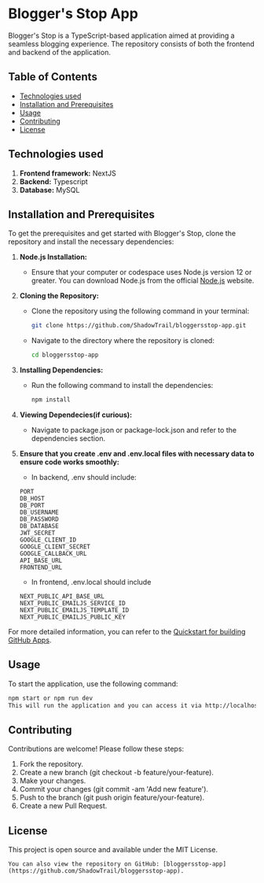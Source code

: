 # Blogger's Stop App

Blogger's Stop is a TypeScript-based application aimed at providing a seamless blogging experience. The repository consists of both the frontend and backend of the application.

## Table of Contents

- [Technologies used](#technologies-used)
- [Installation and Prerequisites](#installation-and-prerequisites)
- [Usage](#usage)
- [Contributing](#contributing)
- [License](#license)

## Technologies used

1. **Frontend framework:** NextJS
2. **Backend:** Typescript
3. **Database:** MySQL

## Installation and Prerequisites

To get the prerequisites and get started with Blogger's Stop, clone the repository and install the necessary dependencies:

1. **Node.js Installation:**
   - Ensure that your computer or codespace uses Node.js version 12 or greater. You can download Node.js from the official [Node.js](https://nodejs.org) website.

2. **Cloning the Repository:**
   - Clone the repository using the following command in your terminal:
     ```bash
     git clone https://github.com/ShadowTrail/bloggersstop-app.git
     ```
   - Navigate to the directory where the repository is cloned:
     ```bash
     cd bloggersstop-app
     ```

3. **Installing Dependencies:**
   - Run the following command to install the dependencies:
     ```bash
     npm install
     ```

4. **Viewing Dependecies(if curious):**
   - Navigate to package.json or package-lock.json and refer to the dependencies section.
  
5. **Ensure that you create .env and .env.local files with necessary data to ensure code works smoothly:**
   - In backend, .env should include:
   ```.env
   PORT
   DB_HOST
   DB_PORT
   DB_USERNAME
   DB_PASSWORD
   DB_DATABASE
   JWT_SECRET
   GOOGLE_CLIENT_ID
   GOOGLE_CLIENT_SECRET
   GOOGLE_CALLBACK_URL
   API_BASE_URL
   FRONTEND_URL
   ```
   - In frontend, .env.local should include
   ```
   NEXT_PUBLIC_API_BASE_URL
   NEXT_PUBLIC_EMAILJS_SERVICE_ID
   NEXT_PUBLIC_EMAILJS_TEMPLATE_ID
   NEXT_PUBLIC_EMAILJS_PUBLIC_KEY

For more detailed information, you can refer to the [Quickstart for building GitHub Apps](https://docs.github.com/en/apps/creating-github-apps/writing-code-for-a-github-app/quickstart).


## Usage
To start the application, use the following command:

```bash
npm start or npm run dev
This will run the application and you can access it via http://localhost:3000.
```

## Contributing
Contributions are welcome! Please follow these steps:

1. Fork the repository.
2. Create a new branch (git checkout -b feature/your-feature).
3. Make your changes.
4. Commit your changes (git commit -am 'Add new feature').
5. Push to the branch (git push origin feature/your-feature).
6. Create a new Pull Request.

## License
This project is open source and available under the MIT License.

```
You can also view the repository on GitHub: [bloggersstop-app](https://github.com/ShadowTrail/bloggersstop-app).
```
